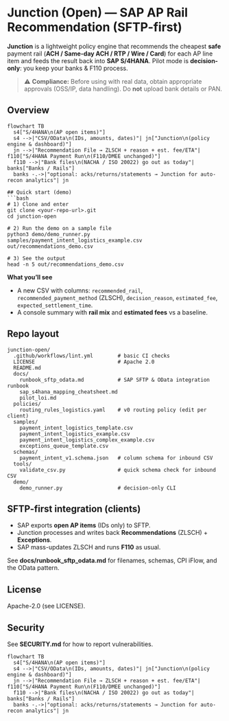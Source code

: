 # Junction (Open) — SAP AP Rail Recommendation (SFTP-first)

**Junction** is a lightweight policy engine that recommends the cheapest **safe** payment rail
(**ACH / Same-day ACH / RTP / Wire / Card**) for each AP line item and feeds the result back
into **SAP S/4HANA**. Pilot mode is **decision-only**: you keep your banks & F110 process.

> ⚠️ **Compliance:** Before using with real data, obtain appropriate approvals
> (OSS/IP, data handling). Do **not** upload bank details or PAN.

## Overview

```mermaid
flowchart TB
  s4["S/4HANA\n(AP open items)"]
  s4 -->|"CSV/OData\n(IDs, amounts, dates)"| jn["Junction\n(policy engine & dashboard)"]
  jn -->|"Recommendation File → ZLSCH + reason + est. fee/ETA"| f110["S/4HANA Payment Run\n(F110/DMEE unchanged)"]
  f110 -->|"Bank files\n(NACHA / ISO 20022) go out as today"| banks["Banks / Rails"]
  banks -.->|"optional: acks/returns/statements → Junction for auto-recon analytics"| jn

## Quick start (demo)
```bash
# 1) Clone and enter
git clone <your-repo-url>.git
cd junction-open

# 2) Run the demo on a sample file
python3 demo/demo_runner.py samples/payment_intent_logistics_example.csv out/recommendations_demo.csv

# 3) See the output
head -n 5 out/recommendations_demo.csv
```

**What you’ll see**
- A new CSV with columns: `recommended_rail`, `recommended_payment_method` (ZLSCH), `decision_reason`, `estimated_fee`, `expected_settlement_time`.
- A console summary with **rail mix** and **estimated fees** vs a baseline.

## Repo layout
```
junction-open/
  .github/workflows/lint.yml        # basic CI checks
  LICENSE                           # Apache 2.0
  README.md
  docs/
    runbook_sftp_odata.md           # SAP SFTP & OData integration runbook
    sap_s4hana_mapping_cheatsheet.md
    pilot_loi.md
  policies/
    routing_rules_logistics.yaml    # v0 routing policy (edit per client)
  samples/
    payment_intent_logistics_template.csv
    payment_intent_logistics_example.csv
    payment_intent_logistics_complex_example.csv
    exceptions_queue_template.csv
  schemas/
    payment_intent_v1.schema.json   # column schema for inbound CSV
  tools/
    validate_csv.py                 # quick schema check for inbound CSV
  demo/
    demo_runner.py                  # decision-only CLI
```

## SFTP-first integration (clients)
- SAP exports **open AP items** (IDs only) to SFTP.
- Junction processes and writes back **Recommendations** (ZLSCH) + **Exceptions**.
- SAP mass-updates ZLSCH and runs **F110** as usual.

See **docs/runbook_sftp_odata.md** for filenames, schemas, CPI iFlow, and the OData pattern.

## License
Apache-2.0 (see LICENSE).

## Security
See **SECURITY.md** for how to report vulnerabilities.
```mermaid
flowchart TB
  s4["S/4HANA\n(AP open items)"]
  s4 -->|"CSV/OData\n(IDs, amounts, dates)"| jn["Junction\n(policy engine & dashboard)"]
  jn -->|"Recommendation File → ZLSCH + reason + est. fee/ETA"| f110["S/4HANA Payment Run\n(F110/DMEE unchanged)"]
  f110 -->|"Bank files\n(NACHA / ISO 20022) go out as today"| banks["Banks / Rails"]
  banks -.->|"optional: acks/returns/statements → Junction for auto-recon analytics"| jn
